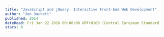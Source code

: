 ```yaml
---
title: "JavaScript and jQuery: Interactive Front-End Web Development"
author: "Jon Duckett"
published: 2014
dateRead: Fri Jan 22 2016 00:00:00 GMT+0100 (Central European Standard Time)
stars: 0
---
```


